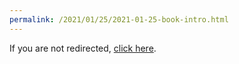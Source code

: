 ```yaml
---
permalink: /2021/01/25/2021-01-25-book-intro.html
---
```


<head>
  <meta http-equiv="refresh" content="1; URL=https://aaronhertzmann.com/2021/01/25/book-intro.html" />
</head>
<body>
  <p>If you are not redirected, <a href="https://aaronhertzmann.com/2021/01/25/book-intro.html">click here</a>.</p>
</body>
